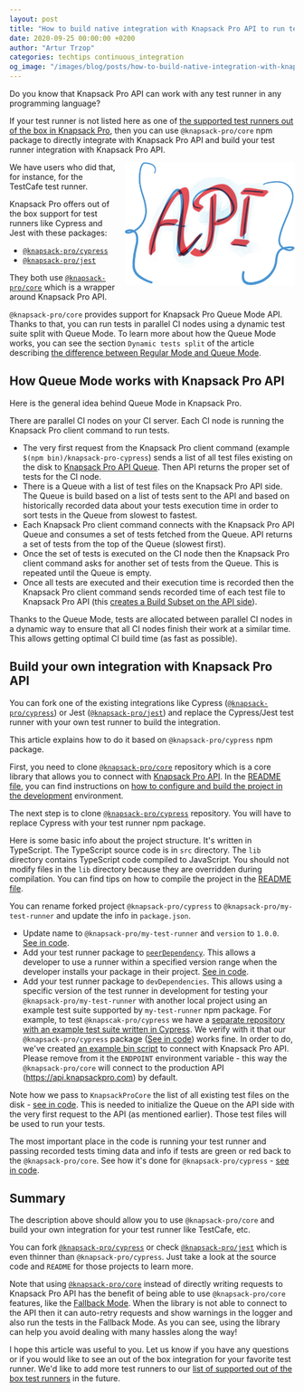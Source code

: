 ```yaml
---
layout: post
title: "How to build native integration with Knapsack Pro API to run tests in parallel for any test runner (testing framework)"
date: 2020-09-25 00:00:00 +0200
author: "Artur Trzop"
categories: techtips continuous_integration
og_image: "/images/blog/posts/how-to-build-native-integration-with-knapsack-pro-api-to-run-tests-in-parallel-for-any-test-runner-testing-framework/api.jpeg"
---
```


Do you know that Knapsack Pro API can work with any test runner in any programming language?

If your test runner is not listed here as one of [the supported test runners out of the box in Knapsack Pro](/integration/), then you can use `@knapsack-pro/core` npm package to directly integrate with Knapsack Pro API and build your test runner integration with Knapsack Pro API.

<img src="/images/blog/posts/how-to-build-native-integration-with-knapsack-pro-api-to-run-tests-in-parallel-for-any-test-runner-testing-framework/api.jpeg" style="width:300px;margin-left: 15px;float:right;" alt="Knapsack Pro API" />

We have users who did that, for instance, for the TestCafe test runner.

Knapsack Pro offers out of the box support for test runners like Cypress and Jest with these packages:

* [`@knapsack-pro/cypress`](https://github.com/KnapsackPro/knapsack-pro-cypress)
* [`@knapsack-pro/jest`](https://github.com/KnapsackPro/knapsack-pro-jest)

They both use [`@knapsack-pro/core`](https://github.com/KnapsackPro/knapsack-pro-core-js) which is a wrapper around Knapsack Pro API.

`@knapsack-pro/core` provides support for Knapsack Pro Queue Mode API. Thanks to that, you can run tests in parallel CI nodes using a dynamic test suite split with Queue Mode. To learn more about how the Queue Mode works, you can see the section `Dynamic tests split` of the article describing [the difference between Regular Mode and Queue Mode](/2020/how-to-speed-up-ruby-and-javascript-tests-with-ci-parallelisation#dynamic-tests-split).

## How Queue Mode works with Knapsack Pro API

Here is the general idea behind Queue Mode in Knapsack Pro.

There are parallel CI nodes on your CI server. Each CI node is running the Knapsack Pro client command to run tests.

* The very first request from the Knapsack Pro client command (example `$(npm bin)/knapsack-pro-cypress`) sends a list of all test files existing on the disk to [Knapsack Pro API Queue](/api/v1/#queues_queue_post). Then API returns the proper set of tests for the CI node.
* There is a Queue with a list of test files on the Knapsack Pro API side. The Queue is build based on a list of tests sent to the API and based on historically recorded data about your tests execution time in order to sort tests in the Queue from slowest to fastest.
* Each Knapsack Pro client command connects with the Knapsack Pro API Queue and consumes a set of tests fetched from the Queue. API returns a set of tests from the top of the Queue (slowest first).
* Once the set of tests is executed on the CI node then the Knapsack Pro client command asks for another set of tests from the Queue. This is repeated until the Queue is empty.
* Once all tests are executed and their execution time is recorded then the Knapsack Pro client command sends recorded time of each test file to Knapsack Pro API (this [creates a Build Subset on the API side](/api/v1/#build_subsets_post)).

Thanks to the Queue Mode, tests are allocated between parallel CI nodes in a dynamic way to ensure that all CI nodes finish their work at a similar time. This allows getting optimal CI build time (as fast as possible).

## Build your own integration with Knapsack Pro API

You can fork one of the existing integrations like Cypress ([`@knapsack-pro/cypress`](https://github.com/KnapsackPro/knapsack-pro-cypress)) or Jest ([`@knapsack-pro/jest`](https://github.com/KnapsackPro/knapsack-pro-jest)) and replace the Cypress/Jest test runner with your own test runner to build the integration.

This article explains how to do it based on `@knapsack-pro/cypress` npm package.

First, you need to clone [`@knapsack-pro/core`](https://github.com/KnapsackPro/knapsack-pro-core-js) repository which is a core library that allows you to connect with [Knapsack Pro API](/api/). In the [README file](https://github.com/KnapsackPro/knapsack-pro-core-js#knapsack-procore), you can find instructions on [how to configure and build the project in the development](https://github.com/KnapsackPro/knapsack-pro-core-js#development) environment.

The next step is to clone [`@knapsack-pro/cypress`](https://github.com/KnapsackPro/knapsack-pro-cypress) repository. You will have to replace Cypress with your test runner npm package.

Here is some basic info about the project structure. It's written in TypeScript. The TypeScript source code is in `src` directory. The `lib` directory contains TypeScript code compiled to JavaScript. You should not modify files in the `lib` directory because they are overridden during compilation. You can find tips on how to compile the project in the [README file](https://github.com/KnapsackPro/knapsack-pro-cypress#development).

You can rename forked project `@knapsack-pro/cypress` to `@knapsack-pro/my-test-runner` and update the info in `package.json`.

* Update name to `@knapsack-pro/my-test-runner` and `version` to `1.0.0`. [See in code](https://github.com/KnapsackPro/knapsack-pro-cypress/blob/8942e0430e9b529ab27cf877b15b2d2964f89222/package.json#L2,L3).
* Add your test runner package to [`peerDependency`](https://docs.npmjs.com/files/package.json#peerdependencies). This allows a developer to use a runner within a specified version range when the developer installs your package in their project. [See in code](https://github.com/KnapsackPro/knapsack-pro-cypress/blob/8942e0430e9b529ab27cf877b15b2d2964f89222/package.json#L62).
* Add your test runner package to `devDependencies`. This allows using a specific version of the test runner in development for testing your `@knapsack-pro/my-test-runner` with another local project using an example test suite supported by `my-test-runner` npm package. For example, to test `@knapscak-pro/cypress` we have a [separate repository with an example test suite written in Cypress](https://github.com/KnapsackPro/cypress-example-kitchensink). We verify with it that our `@knapsack-pro/cypress` package ([See in code](https://github.com/KnapsackPro/cypress-example-kitchensink/blob/5c5ddf80f8ca0fb317572d50d5d264070bb61af0/package.json#L67)) works fine. In order to do, we've created [an example bin script](https://github.com/KnapsackPro/cypress-example-kitchensink/blob/5c5ddf80f8ca0fb317572d50d5d264070bb61af0/bin/knapsack_pro_cypress_test_file_pattern#L29) to connect with Knapsack Pro API. Please remove from it the `ENDPOINT` environment variable - this way the `@knapsack-pro/core` will connect to the production API (https://api.knapsackpro.com) by default.

Note how we pass to `KnapsackProCore` the list of all existing test files on the disk - [see in code](https://github.com/KnapsackPro/knapsack-pro-cypress/blob/8942e0430e9b529ab27cf877b15b2d2964f89222/src/knapsack-pro-cypress.ts#L30). This is needed to initialize the Queue on the API side with the very first request to the API (as mentioned earlier). Those test files will be used to run your tests.

The most important place in the code is running your test runner and passing recorded tests timing data and info if tests are green or red back to the `@knapsack-pro/core`. See how it's done for `@knapsack-pro/cypress` - [see in code](https://github.com/KnapsackPro/knapsack-pro-cypress/blob/8942e0430e9b529ab27cf877b15b2d2964f89222/src/knapsack-pro-cypress.ts#L37).

## Summary

The description above should allow you to use `@knapsack-pro/core` and build your own integration for your test runner like TestCafe, etc.

You can fork [`@knapsack-pro/cypress`](https://github.com/KnapsackPro/knapsack-pro-cypress) or check [`@knapsack-pro/jest`](https://github.com/KnapsackPro/knapsack-pro-jest) which is even thinner than `@knapsack-pro/cypress`. Just take a look at the source code and `README` for those projects to learn more.

Note that using [`@knapsack-pro/core`](https://github.com/KnapsackPro/knapsack-pro-core-js) instead of directly writing requests to Knapsack Pro API has the benefit of being able to use `@knapsack-pro/core` features, like the [Fallback Mode](https://knapsackpro.com/faq/question/what-happens-when-knapsack-pro-api-is-not-available-how-fallback-mode-works). When the library is not able to connect to the API then it can auto-retry requests and show warnings in the logger and also run the tests in the Fallback Mode. As you can see, using the library can help you avoid dealing with many hassles along the way!

I hope this article was useful to you. Let us know if you have any questions or if you would like to see an out of the box integration for your favorite test runner. We'd like to add more test runners to our [list of supported out of the box test runners](/integration/) in the future.
